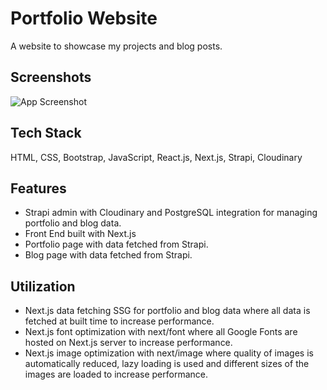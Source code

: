 # Portfolio Website
A website to showcase my projects and blog posts.

## Screenshots
![App Screenshot](https://res.cloudinary.com/dembzfkgg/image/upload/v1684965311/large_portfolio_website_screenshot_fe78ddf1d7.png)

## Tech Stack
HTML, CSS, Bootstrap, JavaScript, React.js, Next.js, Strapi, Cloudinary

## Features
- Strapi admin with Cloudinary and PostgreSQL integration for managing portfolio and blog data.
- Front End built with Next.js
- Portfolio page with data fetched from Strapi.
- Blog page with data fetched from Strapi.

## Utilization
- Next.js data fetching SSG for portfolio and blog data where all data is fetched at built time to increase performance.
- Next.js font optimization with next/font where all Google Fonts are hosted on Next.js server to increase performance.
- Next.js image optimization with next/image where quality of images is automatically reduced, lazy loading is used and different sizes of the images are loaded to increase performance.
